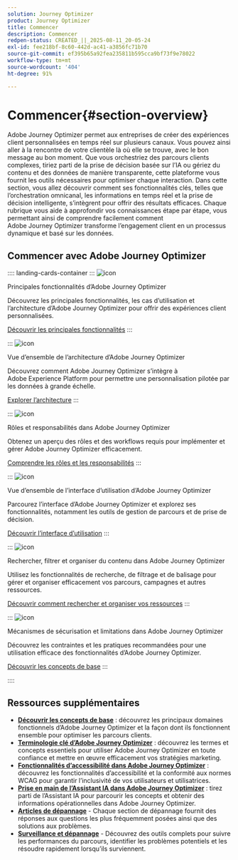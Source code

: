 ```yaml
---
solution: Journey Optimizer
product: Journey Optimizer
title: Commencer
description: Commencer
redpen-status: CREATED_||_2025-08-11_20-05-24
exl-id: fee218bf-8c60-442d-ac41-a3856fc71b70
source-git-commit: ef395b65a92fea235811b595cca9bf73f9e78022
workflow-type: tm+mt
source-wordcount: '404'
ht-degree: 91%

---
```


# Commencer{#section-overview}

Adobe Journey Optimizer permet aux entreprises de créer des expériences client personnalisées en temps réel sur plusieurs canaux. Vous pouvez ainsi aller à la rencontre de votre clientèle là où elle se trouve, avec le bon message au bon moment. Que vous orchestriez des parcours clients complexes, tiriez parti de la prise de décision basée sur l’IA ou gériez du contenu et des données de manière transparente, cette plateforme vous fournit les outils nécessaires pour optimiser chaque interaction. Dans cette section, vous allez découvrir comment ses fonctionnalités clés, telles que l’orchestration omnicanal, les informations en temps réel et la prise de décision intelligente, s’intègrent pour offrir des résultats efficaces. Chaque rubrique vous aide à approfondir vos connaissances étape par étape, vous permettant ainsi de comprendre facilement comment Adobe Journey Optimizer transforme l’engagement client en un processus dynamique et basé sur les données.

## Commencer avec Adobe Journey Optimizer

:::: landing-cards-container
:::
![icon](https://cdn.experienceleague.adobe.com/icons/book.svg?lang=fr)

Principales fonctionnalités d’Adobe Journey Optimizer

Découvrez les principales fonctionnalités, les cas d’utilisation et l’architecture d’Adobe Journey Optimizer pour offrir des expériences client personnalisées.

[Découvrir les principales fonctionnalités](../using/start/get-started.md)
:::

:::
![icon](https://cdn.experienceleague.adobe.com/icons/code-branch.svg?lang=fr)

Vue d’ensemble de l’architecture d’Adobe Journey Optimizer

Découvrez comment Adobe Journey Optimizer s’intègre à Adobe Experience Platform pour permettre une personnalisation pilotée par les données à grande échelle.

[Explorer l’architecture](../using/start/architecture-concepts-redpen.md)
:::

:::
![icon](https://cdn.experienceleague.adobe.com/icons/list-check.svg?lang=fr)

Rôles et responsabilités dans Adobe Journey Optimizer

Obtenez un aperçu des rôles et des workflows requis pour implémenter et gérer Adobe Journey Optimizer efficacement.

[Comprendre les rôles et les responsabilités](../using/start/quick-start.md)
:::

:::
![icon](https://cdn.experienceleague.adobe.com/icons/gear.svg?lang=fr)

Vue d’ensemble de l’interface d’utilisation d’Adobe Journey Optimizer

Parcourez l’interface d’Adobe Journey Optimizer et explorez ses fonctionnalités, notamment les outils de gestion de parcours et de prise de décision.

[Découvrir l’interface d’utilisation](../using/start/user-interface.md)
:::

:::
![icon](https://cdn.experienceleague.adobe.com/icons/circle-play.svg?lang=fr)

Rechercher, filtrer et organiser du contenu dans Adobe Journey Optimizer

Utilisez les fonctionnalités de recherche, de filtrage et de balisage pour gérer et organiser efficacement vos parcours, campagnes et autres ressources.

[Découvrir comment rechercher et organiser vos ressources](../using/start/search-filter-categorize.md)
:::

:::
![icon](https://cdn.experienceleague.adobe.com/icons/puzzle-piece.svg?lang=fr)

Mécanismes de sécurisation et limitations dans Adobe Journey Optimizer

Découvrez les contraintes et les pratiques recommandées pour une utilisation efficace des fonctionnalités d’Adobe Journey Optimizer.

[Découvrir les concepts de base](../using/start/guardrails.md)
:::

::::


## Ressources supplémentaires

- **[Découvrir les concepts de base](../using/start/functional-areas-redpen.md)** : découvrez les principaux domaines fonctionnels d’Adobe Journey Optimizer et la façon dont ils fonctionnent ensemble pour optimiser les parcours clients.
- **[Terminologie clé d’Adobe Journey Optimizer](../using/start/terminology-md-redpen.md)** : découvrez les termes et concepts essentiels pour utiliser Adobe Journey Optimizer en toute confiance et mettre en œuvre efficacement vos stratégies marketing.
- **[Fonctionnalités d’accessibilité dans Adobe Journey Optimizer](../using/start/accessibility.md)** : découvrez les fonctionnalités d’accessibilité et la conformité aux normes WCAG pour garantir l’inclusivité de vos utilisateurs et utilisatrices.
- **[Prise en main de l’Assistant IA dans Adobe Journey Optimizer](../using/start/ai-assistant.md)** : tirez parti de l’Assistant IA pour parcourir les concepts et obtenir des informations opérationnelles dans Adobe Journey Optimizer.
- **[Articles de dépannage](../using/start/troubleshooting.md)** - Chaque section de dépannage fournit des réponses aux questions les plus fréquemment posées ainsi que des solutions aux problèmes.
- **[Surveillance et dépannage](/help/rp_landing_pages/troubleshoot-journey-landing-page.md)** - Découvrez des outils complets pour suivre les performances du parcours, identifier les problèmes potentiels et les résoudre rapidement lorsqu’ils surviennent.


